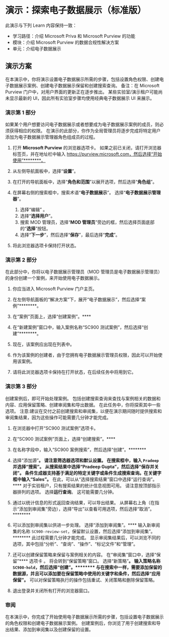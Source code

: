 <!---
---
演示：标题：“探索电子数据展示”学习路径/模块/单元：“学习路径：介绍 Microsoft Priva 和 Microsoft Purview 的功能；模块 3：介绍 Microsoft Purview 的数据合规性解决方案；单元 2：介绍电子数据展示”
---
--->

# 演示：探索电子数据展示（标准版）

此演示与下列 Learn 内容保持一致：

- 学习路径：介绍 Microsoft Priva 和 Microsoft Purview 的功能
- 模块：介绍 Microsoft Purview 的数据合规性解决方案
- 单元：介绍电子数据展示

## 演示方案

在本演示中，你将演示设置电子数据展示所需的步骤，包括设置角色权限、创建电子数据展示案例、创建电子数据展示保留和创建搜索查询。  备注：在 Microsoft Purview 门户中，对用户界面的更新正在逐步推出。 某些实验室/演示租户可能尚未显示最新的 UI，因此所有实验室步骤均使用经典电子数据展示 UI 来展示。

### 演示第 1 部分

如果某个用户想要访问电子数据展示或者想要成为电子数据展示案例的成员，则必须获得相应的权限。 在演示的此部分，你作为全局管理员将逐步完成将特定用户添加为电子数据展示管理器角色组成员的过程。

1. 打开 **Microsoft Purview** 的浏览器选项卡。 如果之前已关闭，请打开浏览器标签页，并在地址栏中输入 https://purview.microsoft.com，然后选择“开始使用”********。  
1. 从左侧导航面板中，选择“**设置**”。
1. 在打开的导航面板中，选择“**角色和范围**”以展开选项，然后选择“**角色组**”。
1. 在屏幕右侧的搜索框中，搜索术语“**电子数据展示**”。  选择“**电子数据展示管理器**”。
    1. 选择“编辑”  。
    1. 选择“**选择用户**”。
    1. 搜索 MOD 管理员，选择“**MOD 管理员**”旁边的框，然后选择页面底部的“**选择**”按钮。
    1. 选择“**下一步**”，然后选择“**保存**”，最后选择“**完成**”。

1. 将此浏览器选项卡保持打开状态。

### 演示第 2 部分

在此部分中，你将以电子数据展示管理员（MOD 管理员是电子数据展示管理员）的身份创建一个案例，来开始使用电子数据展示。

1. 你应当进入 Microsoft Purview 门户主页。

1. 在左侧导航面板的“解决方案”下，展开“电子数据展示”，然后选择“案例”********。

1. 在“案例”页面上，选择“创建案例”。****

1. 在“新建案例”窗口中，输入案例名称“SC900 测试案例”，然后选择“创建”********。

1. 现在，该案例应出现在列表中。

1. 作为该案例的创建者，由于您拥有电子数据展示管理员权限，因此可以开始使用该案例。  

1. 请将此浏览器选项卡保持在打开状态，在后续任务中将用到它。

### 演示第 3 部分

创建案例后，即可开始处理案例。 包括创建搜索查询来查找与案例相关的数据和内容、应用保留策略、创建审阅集和导出数据。 在此任务中，你将探索其中一些选项。 注意:建议在交付之前创建搜索和审阅集，以便在演示期间随时提供搜索和审阅集结果，因为这些操作可能需要几分钟才能完成。  

1. 在浏览器中打开“SC900 测试案例”选项卡。

1. 在“SC900 测试案例”页面上，选择“创建搜索”。****

1. 在名称字段中，输入“SC900 案例搜索”，然后选择“创建”。********

1. 选择“添加源”****。 请注意筛选器选项和默认设置。 在搜索框中，输入 `Pradeep` 并选择“搜索”********。 从搜索结果中选择“Pradeep Gupta”，然后选择“保存并关闭”。******** 条件生成器支持基于满足的特定关键字或条件生成搜索查询。在关键字框中输入“Sales”。**** 在此，可以从“选择搜索结果”窗口中选择“运行查询”。**** 对于实验租户，只有搜索结果的统计信息视图可用。 请注意按顶部指示器排列的选项。 选择**运行查询**。  这可能需要几分钟。

1. 通过以统计信息的形式返回查询结果，可以导出结果。  从屏幕右上角（在指示“添加到审阅集”旁边），选择“导出”以查看可用选项，然后选择“取消”。********

1. 可以添加到审阅集以供进一步处理。  选择“添加到审阅集”。**** 输入新审阅集的名称 `SC900-review-set`，保留默认设置，然后选择“添加到审阅集”。******** 此过程需要几分钟才能完成。 显示审阅集结果后，可以浏览不同的选项，其中包括“分析”、“查询”、“操作”、“标记文件”和“管理”。

1. 还可以创建保留策略来保留与案例相关的内容。 在“审阅集”窗口中，选择“保留”**** 选项卡 。 将会转到“保留策略”窗口。 选择“新策略”****。  输入策略名称 `SC900-hold`，然后选择“创建”。********  与在搜索中一样，需要添加保留的数据源，并且可以添加要在保留策略中使用的关键字和条件，然后选择“应用保留”。****  可以对保留策略执行的操作包括重试、关闭策略和删除保留策略。

1. 退出登录并关闭所有打开的浏览器窗口。

### 审阅

在本演示中，你完成了开始使用电子数据展示所需的步骤，包括设置电子数据展示的角色权限和创建电子数据展示案例。  创建案例后，你浏览了用于创建搜索和导出结果、添加到审阅集以及创建保留的设置。
